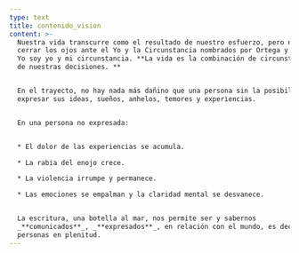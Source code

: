 ```yaml
---
type: text
title: contenido_vision
content: >-
  Nuestra vida transcurre como el resultado de nuestro esfuerzo, pero no podemos
  cerrar los ojos ante el Yo y la Circunstancia nombrados por Ortega y Gasset.
  Yo soy yo y mi circunstancia. **La vida es la combinación de circunstancias y
  de nuestras decisiones. **


  En el trayecto, no hay nada más dañino que una persona sin la posibilidad de
  expresar sus ideas, sueños, anhelos, temores y experiencias.


  En una persona no expresada:


  * El dolor de las experiencias se acumula.

  * La rabia del enojo crece.

  * La violencia irrumpe y permanece.

  * Las emociones se empalman y la claridad mental se desvanece.


  La escritura, una botella al mar, nos permite ser y sabernos
  _**comunicados**_, _**expresados**_, en relación con el mundo, es decir,
  personas en plenitud.
---
```

